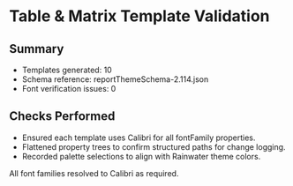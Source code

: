 # Table & Matrix Template Validation

## Summary

- Templates generated: 10
- Schema reference: reportThemeSchema-2.114.json
- Font verification issues: 0

## Checks Performed

- Ensured each template uses Calibri for all fontFamily properties.
- Flattened property trees to confirm structured paths for change logging.
- Recorded palette selections to align with Rainwater theme colors.

All font families resolved to Calibri as required.